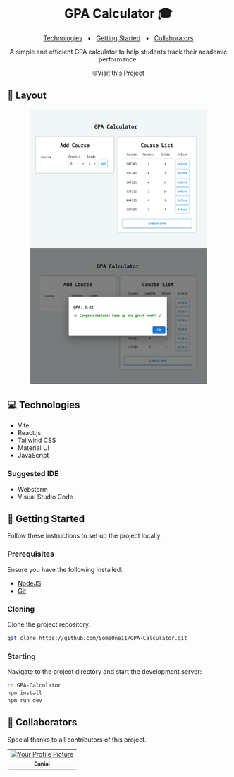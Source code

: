  
<h1 align="center" style="font-weight: bold;">GPA Calculator 🎓</h1>

<p align="center">
<a href="#technologies">Technologies</a>
 <span>&nbsp; • &nbsp;</span>
<a href="#started">Getting Started</a>
 <span>&nbsp; • &nbsp;</span>
<a href="#colab">Collaborators</a>
</p>

<p align="center">A simple and efficient GPA calculator to help students track their academic performance.</p>

<p align="center">
🌐<a href="https://gpa-calculator-vite.vercel.app/" target="_blank" rel="noopener noreferrer">Visit this Project</a>
</p>

<h2 id="layout">🎨 Layout</h2>

<p align="center">
<img src="public/preview1.png" alt="Random Image" width="400px">
<img src="public/preview2.png" alt="Random Image" width="400px">
</p>

<h2 id="technologies">💻 Technologies</h2>

- Vite
- React.js
- Tailwind CSS
- Material UI
- JavaScript

### Suggested IDE
- Webstorm
- Visual Studio Code

<h2 id="started">🚀 Getting Started</h2>

Follow these instructions to set up the project locally.

<h3>Prerequisites</h3>

Ensure you have the following installed:

- [NodeJS](https://nodejs.org/)
- [Git](https://git-scm.com/)

<h3>Cloning</h3>

Clone the project repository:

```bash
git clone https://github.com/Some0ne11/GPA-Calculator.git
```

<h3>Starting</h3>

Navigate to the project directory and start the development server:

```bash
cd GPA-Calculator
npm install
npm run dev
```

<h2 id="colab">🤝 Collaborators</h2>

<p>Special thanks to all contributors of this project.</p>
<table>
<tr>

<td align="center">
<a href="https://github.com/Some0ne11">
<img src="https://avatars.githubusercontent.com/u/122141550?v=4" width="100px;" alt="Your Profile Picture"/><br>
<sub>
<b>Danial</b>
</sub>
</a>
</td>
</tr>
</table>
